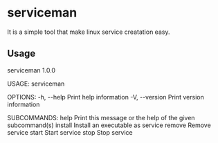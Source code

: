 # serviceman

It is a simple tool that make linux service creatation easy. 



## Usage

serviceman 1.0.0

USAGE:
    serviceman <SUBCOMMAND>

OPTIONS:
    -h, --help       Print help information
    -V, --version    Print version information

SUBCOMMANDS:
    help         Print this message or the help of the given subcommand(s)
    install      Install an executable as service
    remove   Remove  service
    start        Start service
    stop        Stop service

